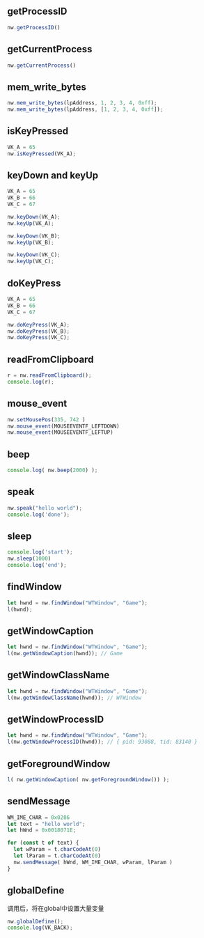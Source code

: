 ## getProcessID
```js
nw.getProcessID()
```

## getCurrentProcess
```js
nw.getCurrentProcess()
```

## mem_write_bytes
```js
nw.mem_write_bytes(lpAddress, 1, 2, 3, 4, 0xff);
nw.mem_write_bytes(lpAddress, [1, 2, 3, 4, 0xff]);
```

## isKeyPressed
```js
VK_A = 65
nw.isKeyPressed(VK_A);
```

## keyDown and keyUp
```js
VK_A = 65
VK_B = 66
VK_C = 67

nw.keyDown(VK_A);
nw.keyUp(VK_A);

nw.keyDown(VK_B);
nw.keyUp(VK_B);

nw.keyDown(VK_C);
nw.keyUp(VK_C);
```

## doKeyPress
```js
VK_A = 65
VK_B = 66
VK_C = 67

nw.doKeyPress(VK_A);
nw.doKeyPress(VK_B);
nw.doKeyPress(VK_C);
```

## readFromClipboard
```js
r = nw.readFromClipboard();
console.log(r);
```

## mouse_event
```js
nw.setMousePos(335, 742 )
nw.mouse_event(MOUSEEVENTF_LEFTDOWN)
nw.mouse_event(MOUSEEVENTF_LEFTUP)
```

## beep
```js
console.log( nw.beep(2000) );
```

## speak
```js
nw.speak("hello world");
console.log('done');
```

## sleep
```js
console.log('start');
nw.sleep(1000)
console.log('end');
```

## findWindow
```js
let hwnd = nw.findWindow("WTWindow", "Game");
l(hwnd);
```

## getWindowCaption
```js
let hwnd = nw.findWindow("WTWindow", "Game");
l(nw.getWindowCaption(hwnd)); // Game
```

## getWindowClassName
```js
let hwnd = nw.findWindow("WTWindow", "Game");
l(nw.getWindowClassName(hwnd)); // WTWindow
```

## getWindowProcessID
```js
let hwnd = nw.findWindow("WTWindow", "Game");
l(nw.getWindowProcessID(hwnd)); // { pid: 93088, tid: 83140 }
```

## getForegroundWindow
```js
l( nw.getWindowCaption( nw.getForegroundWindow()) );
```

## sendMessage
```js
WM_IME_CHAR = 0x0286
let text = "hello world";
let hWnd = 0x0018071E;

for (const t of text) {
  let wParam = t.charCodeAt(0)
  let lParam = t.charCodeAt(0)
  nw.sendMessage( hWnd, WM_IME_CHAR, wParam, lParam )
}
```

## globalDefine

调用后，将在global中设置大量变量

```js
nw.globalDefine();
console.log(VK_BACK);
```